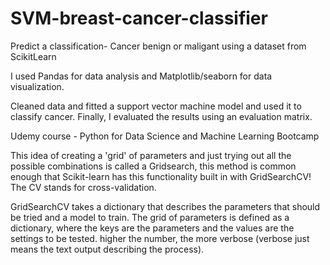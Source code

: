 # SVM-breast-cancer-classifier

Predict a classification- Cancer benign or maligant using a dataset from ScikitLearn 

I used Pandas for data analysis and Matplotlib/seaborn for data visualization.

Cleaned data and fitted a support vector machine model and used it to classify cancer. Finally, I evaluated the results using an evaluation matrix.

Udemy course - Python for Data Science and Machine Learning Bootcamp

This idea of creating a 'grid' of parameters and just trying out all the possible combinations is called a Gridsearch, this method is common enough that Scikit-learn has this functionality built in with GridSearchCV! The CV stands for cross-validation.

GridSearchCV takes a dictionary that describes the parameters that should be tried and a model to train. The grid of parameters is defined as a dictionary, where the keys are the parameters and the values are the settings to be tested. higher the number, the more verbose (verbose just means the text output describing the process).

